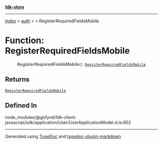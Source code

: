 [**fdk-store**](../../../README.md)
***

[Index](../../../API.md) > [auth](../../README.md) > [<internal>](../README.md) > RegisterRequiredFieldsMobile

# Function: RegisterRequiredFieldsMobile

> **RegisterRequiredFieldsMobile**(): [`RegisterRequiredFieldsMobile`](../type-aliases/type-alias.RegisterRequiredFieldsMobile.md)

## Returns

[`RegisterRequiredFieldsMobile`](../type-aliases/type-alias.RegisterRequiredFieldsMobile.md)

## Defined In

node\_modules/@gofynd/fdk-client-javascript/sdk/application/User/UserApplicationModel.d.ts:852

***
Generated using [TypeDoc](https://typedoc.org/) and [typedoc-plugin-markdown](https://www.npmjs.com/package/typedoc-plugin-markdown)
